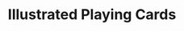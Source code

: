 ---
title: "Illustrated Playing Cards"
url: /portland/illustrated-playing-cards/
shop: office supplies
---